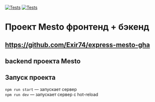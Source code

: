 [![Tests](../../actions/workflows/tests-13-sprint.yml/badge.svg)](../../actions/workflows/tests-13-sprint.yml) [![Tests](../../actions/workflows/tests-14-sprint.yml/badge.svg)](../../actions/workflows/tests-14-sprint.yml)
# Проект Mesto фронтенд + бэкенд


## https://github.com/Exir74/express-mesto-gha

## backend проекта Mesto



## Запуск проекта

`npm run start` — запускает сервер   
`npm run dev` — запускает сервер с hot-reload
